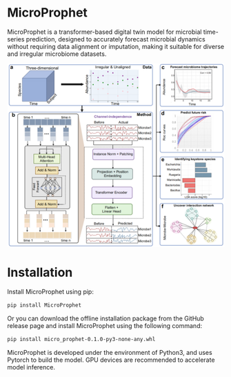 # MicroProphet
MicroProphet is a transformer-based digital twin model for microbial time-series prediction, designed to accurately forecast microbial dynamics without requiring data alignment or imputation, making it suitable for diverse and irregular microbiome datasets.

![MicroProphet](MicroProphet.png)

# Installation

Install MicroProphet using pip:

```bash
pip install MicroProphet
```

Or you can download the offline installation package from the GitHub release page and install MicroProphet using the following command:
```bash
pip install micro_prophet-0.1.0-py3-none-any.whl
```

MicroProphet is developed under the environment of Python3, and uses Pytorch to build the model. GPU devices are recommended to accelerate model inference.
